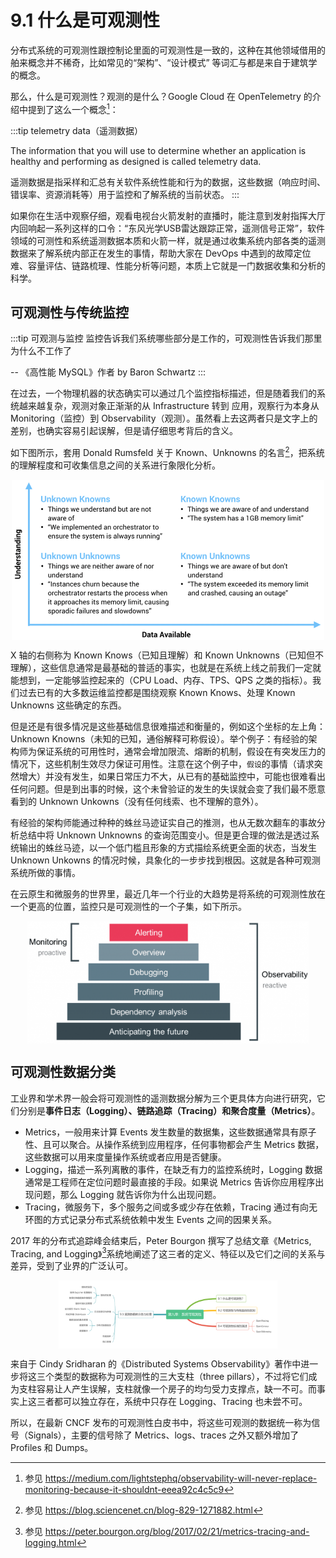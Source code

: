 # 9.1 什么是可观测性

分布式系统的可观测性跟控制论里面的可观测性是一致的，这种在其他领域借用的舶来概念并不稀奇，比如常见的“架构”、“设计模式” 等词汇与都是来自于建筑学的概念。

那么，什么是可观测性？观测的是什么？Google Cloud 在 OpenTelemetry 的介绍中提到了这么一个概念[^1]：

:::tip telemetry data（遥测数据）

The information that you will use to determine whether an application is healthy and performing as designed is called telemetry data. 

遥测数据是指采样和汇总有关软件系统性能和行为的数据，这些数据（响应时间、错误率、资源消耗等）用于监控和了解系统的当前状态。
:::

如果你在生活中观察仔细，观看电视台火箭发射的直播时，能注意到发射指挥大厅内回响起一系列这样的口令：“东风光学USB雷达跟踪正常，遥测信号正常”，软件领域的可测性和系统遥测数据本质和火箭一样，就是通过收集系统内部各类的遥测数据来了解系统内部正在发生的事情，帮助大家在 DevOps 中遇到的故障定位难、容量评估、链路梳理、性能分析等问题，本质上它就是一门数据收集和分析的科学。


## 可观测性与传统监控

:::tip 可观测与监控
监控告诉我们系统哪些部分是工作的，可观测性告诉我们那里为什么不工作了

-- 《高性能 MySQL》作者 by Baron Schwartz 
:::

在过去，一个物理机器的状态确实可以通过几个监控指标描述，但是随着我们的系统越来越复杂，观测对象正渐渐的从 Infrastructure 转到 应用，观察行为本身从 Monitoring（监控）到 Observability（观测）。虽然看上去这两者只是文字上的差别，也确实容易引起误解，但是请仔细思考背后的含义。

如下图所示，套用 Donald Rumsfeld 关于 Known、Unknowns 的名言[^3]，把系统的理解程度和可收集信息之间的关系进行象限化分析。

<div  align="center">
	<img src="../assets/observability-knowns.png" width = "500"  align=center />
</div>

X 轴的右侧称为 Known Knows（已知且理解）和 Known Unknowns（已知但不理解），这些信息通常是最基础的普适的事实，也就是在系统上线之前我们一定就能想到，一定能够监控起来的（CPU Load、内存、TPS、QPS 之类的指标）。我们过去已有的大多数运维监控都是围绕观察 Known Knows、处理 Known Unknowns 这些确定的东西。

但是还是有很多情况是这些基础信息很难描述和衡量的，例如这个坐标的左上角：Unknown Knowns（未知的已知，通俗解释可称假设）。举个例子：有经验的架构师为保证系统的可用性时，通常会增加限流、熔断的机制，假设在有突发压力的情况下，这些机制生效尽力保证可用性。注意在这个例子中，`假设`的事情（请求突然增大）并没有发生，如果日常压力不大，从已有的基础监控中，可能也很难看出任何问题。但是到出事的时候，这个未曾验证的发生的失误就会变了我们最不愿意看到的 Unknown Unkowns（没有任何线索、也不理解的意外）。

有经验的架构师能通过种种的蛛丝马迹证实自己的推测，也从无数次翻车的事故分析总结中将 Unknown Unknowns 的查询范围变小。但是更合理的做法是透过系统输出的蛛丝马迹，以一个低门槛且形象的方式描绘系统更全面的状态，当发生 Unknown Unkowns 的情况时候，具象化的一步步找到根因。这就是各种可观测系统所做的事情。

在云原生和微服务的世界里，最近几年一个行业的大趋势是将系统的可观测性放在一个更高的位置，监控只是可观测性的一个子集，如下所示。

<div  align="center">
	<img src="../assets/Monitoring-vs-Observability.png" width = "450"  align=center />
</div>

## 可观测性数据分类

工业界和学术界一般会将可观测性的遥测数据分解为三个更具体方向进行研究，它们分别是**事件日志（Logging）、链路追踪（Tracing）和聚合度量（Metrics）**。

- Metrics，一般用来计算 Events 发生数量的数据集，这些数据通常具有原子性、且可以聚合。从操作系统到应用程序，任何事物都会产生 Metrics 数据，这些数据可以用来度量操作系统或者应用是否健康。
- Logging，描述一系列离散的事件，在缺乏有力的监控系统时，Logging 数据通常是工程师在定位问题时最直接的手段。如果说 Metrics 告诉你应用程序出现问题，那么 Logging 就告诉你为什么出现问题。
- Tracing，微服务下，多个服务之间或多或少存在依赖，Tracing 通过有向无环图的方式记录分布式系统依赖中发生 Events 之间的因果关系。


2017 年的分布式追踪峰会结束后，Peter Bourgon 撰写了总结文章《Metrics, Tracing, and Logging》[^2]系统地阐述了这三者的定义、特征以及它们之间的关系与差异，受到了业界的广泛认可。

<div  align="center">
	<img src="../assets/observability.png" width = "350"  align=center />
</div>

来自于 Cindy Sridharan 的《Distributed Systems Observability》著作中进一步将这三个类型的数据称为可观测性的三大支柱（three pillars），不过将它们成为支柱容易让人产生误解，支柱就像一个房子的均匀受力支撑点，缺一不可。而事实上这三者都可以独立存在，系统中只存在 Logging、Tracing 也未尝不可。

所以，在最新 CNCF 发布的可观测性白皮书中，将这些可观测的数据统一称为信号（Signals），主要的信号除了 Metrics、logs、traces 之外又额外增加了  Profiles 和 Dumps。


[^1]: 参见 https://medium.com/lightstephq/observability-will-never-replace-monitoring-because-it-shouldnt-eeea92c4c5c9


[^1]: 参见 https://cloud.google.com/learn/what-is-opentelemetry
[^2]: 参见 https://peter.bourgon.org/blog/2017/02/21/metrics-tracing-and-logging.html
[^3]: 参见 https://blog.sciencenet.cn/blog-829-1271882.html
